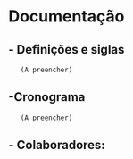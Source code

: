 #  Documentação 

## - Definições e siglas
       (A preencher)
       
## -Cronograma
       (A preencher)
       
## - Colaboradores:

